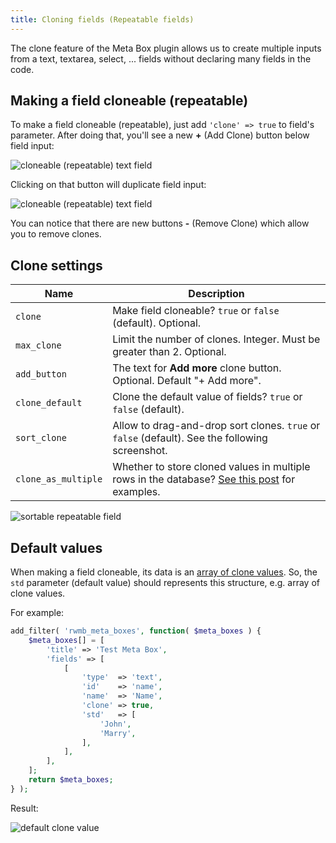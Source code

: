 ```yaml
---
title: Cloning fields (Repeatable fields)
---
```


The clone feature of the Meta Box plugin allows us to create multiple inputs from a text, textarea, select, ... fields without declaring many fields in the code.

## Making a field cloneable (repeatable)

To make a field cloneable (repeatable), just add `'clone' => true` to field's parameter. After doing that, you'll see a new **+** (Add Clone) button below field input:

![cloneable (repeatable) text field](https://i.imgur.com/p6a9Rqn.png)

Clicking on that button will duplicate field input:

![cloneable (repeatable) text field](https://i.imgur.com/PV86AgP.png)

You can notice that there are new buttons **-** (Remove Clone) which allow you to remove clones.

## Clone settings

Name|Description
---|---
`clone`|Make field cloneable? `true` or `false` (default). Optional.
`max_clone`|Limit the number of clones. Integer. Must be greater than 2. Optional.
`add_button`|The text for **Add more** clone button. Optional. Default "+ Add more".
`clone_default`|Clone the default value of fields? `true` or `false` (default).
`sort_clone`|Allow to drag-and-drop sort clones. `true` or `false` (default). See the following screenshot.
`clone_as_multiple`| Whether to store cloned values in multiple rows in the database? [See this post](https://metabox.io/introducing-clone-as-multiple-feature/) for examples.

![sortable repeatable field](https://i.imgur.com/nNzWQgO.png)

## Default values

When making a field cloneable, its data is an [array of clone values](https://docs.metabox.io/database/#cloneable-fields). So, the `std` parameter (default value) should represents this structure, e.g. array of clone values.

For example:

```php
add_filter( 'rwmb_meta_boxes', function( $meta_boxes ) {
	$meta_boxes[] = [
		'title' => 'Test Meta Box',
		'fields' => [
			[
				'type'  => 'text',
				'id'    => 'name',
				'name'  => 'Name',
				'clone' => true,
				'std'   => [
					'John',
					'Marry',
				],
			],
		],
	];
	return $meta_boxes;
} );
```

Result:

![default clone value](https://i.imgur.com/JwMMGKM.png)

